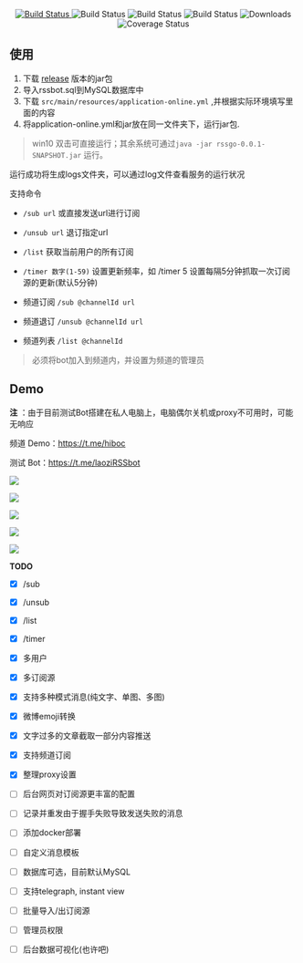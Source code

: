  <p align="center">
   <a href="https://github.com/TyCoding/boot-chat/" target="_blank">
    <img src="https://img.shields.io/badge/telegrambots-4.9-lightred.svg" alt="Build Status">
   </a>
   <img src="https://img.shields.io/badge/Mybatis%20Plus-3.3.2-orange.svg" alt="Build Status">
   <img src="https://img.shields.io/badge/Rometools-1.8.0-yellow.svg" alt="Build Status">
   <img src="https://img.shields.io/badge/MySQL-8.0.19-green.svg" alt="Build Status">
   <img src="https://img.shields.io/badge/Spring%20Boot-2.3.1.RELEASE-yellowgreen.svg" alt="Downloads">
   <img src="https://visitor-badge.glitch.me/badge?page_id=okhaibo.laoziRSS" alt="Coverage Status">

 ## 使用
 1. 下载 [release](https://github.com/okhaibo/laoziRSS/releases) 版本的jar包
 2. 导入rssbot.sql到MySQL数据库中
 3. 下载 `src/main/resources/application-online.yml` ,并根据实际环境填写里面的内容
 4. 将application-online.yml和jar放在同一文件夹下，运行jar包.

  > win10 双击可直接运行；其余系统可通过`java -jar rssgo-0.0.1-SNAPSHOT.jar` 运行。

  运行成功将生成logs文件夹，可以通过log文件查看服务的运行状况

  支持命令
  * `/sub url` 或直接发送url进行订阅
  * `/unsub url` 退订指定url
  * `/list` 获取当前用户的所有订阅
  * `/timer 数字(1-59)` 设置更新频率，如 /timer 5 设置每隔5分钟抓取一次订阅源的更新(默认5分钟) 
  
  * 频道订阅 `/sub @channelId url`
  * 频道退订 `/unsub @channelId url`
  * 频道列表 `/list @channelId`
  > 必须将bot加入到频道内，并设置为频道的管理员



 ## Demo

**注** ：由于目前测试Bot搭建在私人电脑上，电脑偶尔关机或proxy不可用时，可能无响应

频道 Demo：https://t.me/hiboc

测试 Bot：https://t.me/laoziRSSbot



 ![](https://github.com/okhaibo/laoziRSS/raw/master/demo1.png)

 ![](https://github.com/okhaibo/laoziRSS/raw/master/demo2.png)  

 ![](https://github.com/okhaibo/laoziRSS/raw/master/demo3.png) 

 ![](https://github.com/okhaibo/laoziRSS/raw/master/demo4.png)  

 ![](https://github.com/okhaibo/laoziRSS/raw/master/demo5.png)  


**TODO**
- [x] /sub

- [x] /unsub

- [x] /list

- [x] /timer

- [x] 多用户

- [x] 多订阅源

- [x] 支持多种模式消息(纯文字、单图、多图)

- [x] 微博emoji转换

- [x] 文字过多的文章截取一部分内容推送

- [x] 支持频道订阅

- [x] 整理proxy设置

- [ ] 后台网页对订阅源更丰富的配置

- [ ] 记录并重发由于握手失败导致发送失败的消息

- [ ] 添加docker部署

- [ ] 自定义消息模板

- [ ] 数据库可选，目前默认MySQL

- [ ] 支持telegraph, instant view

- [ ] 批量导入/出订阅源

- [ ] 管理员权限

- [ ] 后台数据可视化(也许吧)

  
